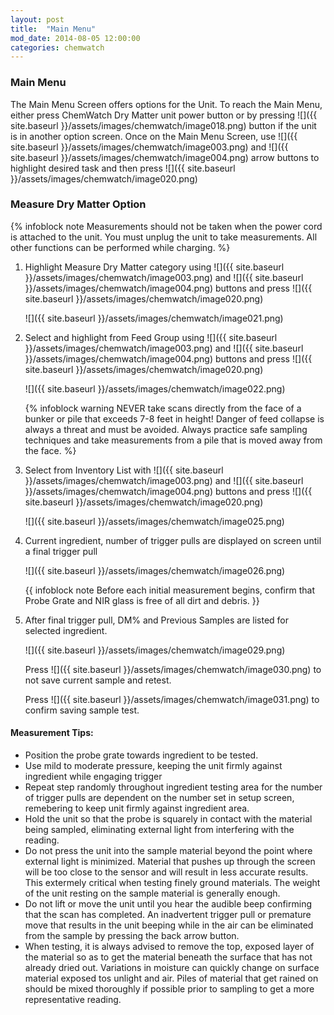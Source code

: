 ```yaml
---
layout: post
title:  "Main Menu"
mod_date: 2014-08-05 12:00:00
categories: chemwatch
---
```


### Main Menu

The Main Menu Screen offers options for the Unit. To reach the Main Menu, either press ChemWatch Dry Matter unit power button or by pressing ![]({{ site.baseurl }}/assets/images/chemwatch/image018.png) button if the unit is in another option screen. Once on the Main Menu Screen, use ![]({{ site.baseurl }}/assets/images/chemwatch/image003.png) and ![]({{ site.baseurl }}/assets/images/chemwatch/image004.png) arrow buttons to highlight desired task and then press ![]({{ site.baseurl }}/assets/images/chemwatch/image020.png)

### Measure Dry Matter Option

{% infoblock note Measurements should not be taken when the power cord is attached to the unit. You must unplug the unit to take measurements. All other functions can be performed while charging. %}

1.  Highlight Measure Dry Matter category using ![]({{ site.baseurl }}/assets/images/chemwatch/image003.png) and ![]({{ site.baseurl }}/assets/images/chemwatch/image004.png) buttons and press ![]({{ site.baseurl }}/assets/images/chemwatch/image020.png)

    ![]({{ site.baseurl }}/assets/images/chemwatch/image021.png)

2.  Select and highlight from Feed Group using ![]({{ site.baseurl }}/assets/images/chemwatch/image003.png) and ![]({{ site.baseurl }}/assets/images/chemwatch/image004.png) buttons and press ![]({{ site.baseurl }}/assets/images/chemwatch/image020.png)

    ![]({{ site.baseurl }}/assets/images/chemwatch/image022.png)


    {% infoblock warning NEVER take scans directly from the face of a bunker or pile that exceeds 7-8 feet in height! Danger of feed collapse is always a threat and must be avoided. Always practice safe sampling techniques and take measurements from a pile that is moved away from the face. %}

3.  Select from Inventory List with ![]({{ site.baseurl }}/assets/images/chemwatch/image003.png) and ![]({{ site.baseurl }}/assets/images/chemwatch/image004.png) buttons and press ![]({{ site.baseurl }}/assets/images/chemwatch/image020.png)

    ![]({{ site.baseurl }}/assets/images/chemwatch/image025.png)

4.  Current ingredient, number of trigger pulls are displayed on screen until a final trigger pull

    ![]({{ site.baseurl }}/assets/images/chemwatch/image026.png)

    {{ infoblock note Before each initial measurement begins, confirm that Probe Grate and NIR glass is free of all dirt and debris. }}

5.  After final trigger pull, DM% and Previous Samples are listed for selected ingredient.

    ![]({{ site.baseurl }}/assets/images/chemwatch/image029.png)

    Press ![]({{ site.baseurl }}/assets/images/chemwatch/image030.png) to not save current sample and retest.

    Press ![]({{ site.baseurl }}/assets/images/chemwatch/image031.png) to confirm saving sample test.

#### Measurement Tips:

*  Position the probe grate towards ingredient to be tested.
*  Use mild to moderate pressure, keeping the unit firmly against ingredient while engaging trigger
*  Repeat step randomly throughout ingredient testing area for the number of trigger pulls are dependent on the number set in setup screen, remebering to keep unit firmly against ingredient area.
*  Hold the unit so that the probe is squarely in contact with the material being sampled, eliminating external light from interfering with the reading.
*  Do not press the unit into the sample material beyond the point where external light is minimized. Material that pushes up through the screen will be too close to the sensor and will result in less accurate results. This extermely critical when testing finely ground materials. The weight of the unit resting on the sample material is generally enough.
*  Do not lift or move the unit until you hear the audible beep confirming that the scan has completed. An inadvertent trigger pull or premature move that results in the unit beeping while in the air can be eliminated from the sample by pressing the back arrow button.
*  When testing, it is always advised to remove the top, exposed layer of the material so as to get the material beneath the surface that has not already dried out. Variations in moisture can quickly change on surface material exposed tos unlight and air. Piles of material that get rained on should be mixed thoroughly if possible prior to sampling to get a more representative reading.